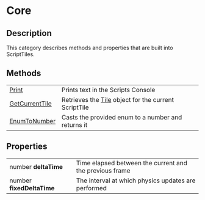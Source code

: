 # Core

## Description
This category describes methods and properties that are built into ScriptTiles.

## Methods
| | |
| -------- | ------- |
| [Print](./CoreAPI/Print.md)  | Prints text in the Scripts Console |
| [GetCurrentTile](./CoreAPI/GetCurrentTile.md) | Retrieves the [Tile](Types/Tile.md) object for the current ScriptTile |
| [EnumToNumber](./CoreAPI/EnumToNumber.md) | Casts the provided enum to a number and returns it |

## Properties
| | |
| -------- | ------- |
| number <b>deltaTime</b> | Time elapsed between the current and the previous frame |
| number <b>fixedDeltaTime</b> | The interval at which physics updates are performed |